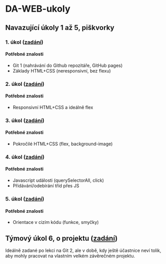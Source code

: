 # DA-WEB-ukoly

## Navazující úkoly 1 až 5, piškvorky

### 1. úkol ([zadání](https://github.com/Czechitas-podklady-WEB/Ukol-Piskvorky-1))

#### Potřebné znalosti

- Git 1 (nahrávání do Github repozitáře, GitHub pages)
- Základy HTML+CSS (neresponsivní, bez flexu)

### 2. úkol ([zadání](https://github.com/Czechitas-podklady-WEB/Ukol-Piskvorky-2))

#### Potřebné znalosti

- Responsivní HTML+CSS a ideálně flex

### 3. úkol ([zadání](https://github.com/Czechitas-podklady-WEB/Ukol-Piskvorky-3))

#### Potřebné znalosti

- Pokročilé HTML+CSS (flex, background-image)

### 4. úkol ([zadání](https://github.com/Czechitas-podklady-WEB/Ukol-Piskvorky-4))

#### Potřebné znalosti

- Javascript události (querySelectorAll, click)
- Přidávání/odebírání tříd přes JS

### 5. úkol ([zadání](https://github.com/Czechitas-podklady-WEB/Ukol-Piskvorky-5))

#### Potřebné znalosti

- Orientace v cizím kódu (funkce, smyčky)

## Týmový úkol 6, o projektu ([zadání](https://github.com/Czechitas-podklady-WEB/Ukol-O-projektu))

Ideálně zadané po lekci na Git 2, ale v době, kdy ještě účastnice neví tolik, aby mohly pracovat na vlastním velkém závěrečném projektu.
